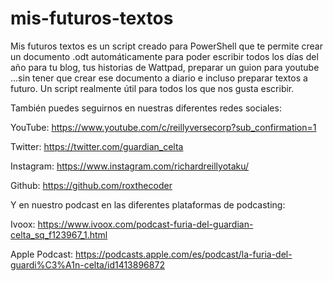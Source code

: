 # mis-futuros-textos
Mis futuros textos es un script creado para PowerShell que te permite crear un documento .odt automáticamente para poder escribir todos los días del año para tu blog, tus historias de Wattpad, preparar un guion para youtube ...sin tener que crear ese documento a diario e incluso preparar textos a futuro. Un script realmente útil para todos los que nos gusta escribir.   

También puedes seguirnos en nuestras diferentes redes sociales:
 
YouTube: https://www.youtube.com/c/reillyversecorp?sub_confirmation=1 

Twitter: https://twitter.com/guardian_celta

Instagram: https://www.instagram.com/richardreillyotaku/ 

Github: https://github.com/roxthecoder

Y en nuestro podcast en las diferentes plataformas de podcasting:

Ivoox: https://www.ivoox.com/podcast-furia-del-guardian-celta_sq_f123967_1.html

Apple Podcast: https://podcasts.apple.com/es/podcast/la-furia-del-guardi%C3%A1n-celta/id1413896872

